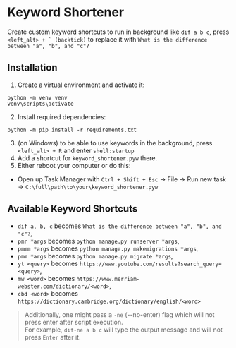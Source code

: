 # Keyword Shortener

Create custom keyword shortcuts to run in background like `dif a b c`, press ``<left_alt> + ` (backtick)`` to replace it with `What is the difference between "a", "b", and "c"?`

## Installation
1. Create a virtual environment and activate it:
```
python -m venv venv
venv\scripts\activate
```
2. Install required dependencies:
```
python -m pip install -r requirements.txt
```
3. (on Windows) to be able to use keywords in the background, press `<left_alt> + R` and enter `shell:startup`
1. Add a shortcut for `keyword_shortener.pyw` there.
1. Either reboot your computer or do this:
* Open up Task Manager with `Ctrl + Shift + Esc` -> File -> Run new task -> `C:\full\path\to\your\keyword_shortener.pyw`

## Available Keyword Shortcuts
* `dif a, b, c` becomes `What is the difference between "a", "b", and "c"?`,
* `pmr *args` becomes `python manage.py runserver *args`,
* `pmmm *args` becomes `python manage.py makemigrations *args`,
* `pmm *args` becomes `python manage.py migrate *args`,
* `yt <query>` becomes `https://www.youtube.com/results?search_query=<query>`,
* `mw <word>` becomes `https://www.merriam-webster.com/dictionary/<word>`,
* `cbd <word>` becomes `https://dictionary.cambridge.org/dictionary/english/<word>`

> Additionally, one might pass a `-ne` (--no-enter) flag which will not press enter after script execution.
<br>For example, `dif-ne a b c` will type the output message and will not press `Enter` after it.